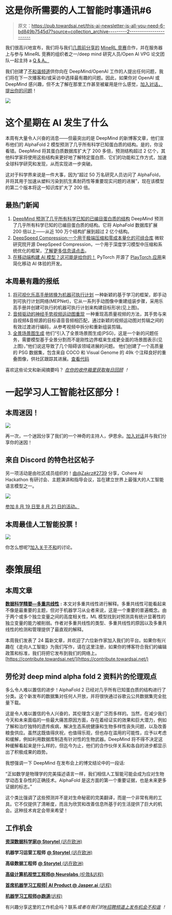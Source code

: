 # 这是你所需要的人工智能时事通讯#6

> 原文：<https://pub.towardsai.net/this-ai-newsletter-is-all-you-need-6-bd849b7545d7?source=collection_archive---------2----------------------->

我们很高兴地宣布，我们将与我们[几周前分享的](https://towardsai.net/p/newsletter/this-ai-newsletter-is-all-you-need-2) [MineRL 竞赛](https://minerl.io/)合作，并在服务器上与参与 MineRL 竞赛的组织者之一/deep mind 研究人员/Open AI VPG 论文团队一起主持 a [Q & A。](https://discord.com/channels/702624558536065165/1003686803401867294)

我们创建了[不和谐频道](https://discord.com/channels/702624558536065165/1003686803401867294)供你向在 DeepMind/OpenAI 工作的人提出任何问题，我们将在下一次播客和/或采访中选择最有趣的问题。因此，如果你对 OpenAI 或 DeepMind 感兴趣，但不太了解在那里工作甚至被雇用是什么感觉，[加入对话，提出你的问题](https://discord.com/channels/702624558536065165/1003686803401867294)！

[![](img/3ae26fd5455d283b271c10b10457bed9.png)](https://discord.com/channels/702624558536065165/1003686803401867294)

# 这个星期在 AI 发生了什么

本周有大量令人兴奋的消息——但最突出的是 DeepMind 的新博客文章，他们宣布他们的 AlphaFold 2 模型预测了几乎所有科学已知蛋白质的结构。是的，你没看错。DeepMind 将其蛋白质数据库扩大了 200 多倍，预测结构超过 2 亿个，其他科学家将使用这些结构来更好地了解特定蛋白质、它们的功能和工作方式，加速全球科学研究和发现，从而实现进一步突破。

这对于科学界来说是一件大事，因为“超过 50 万名研究人员访问了 AlphaFold，并将其用于加速从塑料污染到抗生素耐药性等重要现实问题的进展”，现在该模型的第二个版本将这一知识库扩大了 200 倍。

## 最热门新闻

1.  [DeepMind 预测了几乎所有科学已知的已编目蛋白质的结构](https://www.deepmind.com/blog/alphafold-reveals-the-structure-of-the-protein-universe) DeepMind 预测了几乎所有科学已知的已编目蛋白质的结构。它将 AlphaFold 数据库扩展 200 倍以上——从近 100 万个结构扩展到超过 2 亿个结构。
2.  [DeepSpeed Compression:一个用于极端压缩和零成本量化的可组合库](https://github.com/microsoft/DeepSpeed) 微软研究院开源 DeepSpeed Compression，一个用于深度学习模型中压缩和系统优化的框架，[了解更多信息请点击](https://www.microsoft.com/en-us/research/blog/deepspeed-compression-a-composable-library-for-extreme-compression-and-zero-cost-quantization)。
3.  [在移动端构建 AI 模型？这可能是给你的！](https://pytorch.org/blog/introducing-the-playtorch-app) PyTorch 开源了 [PlayTorch 应用](https://pytorch.org/blog/introducing-the-playtorch-app)来简化移动 AI 体验的开发。

## 本周最有趣的报纸

1.  [将可视化乐高手册转换为机器可执行计划](https://arxiv.org/pdf/2207.12572.pdf) 一种新颖的基于学习的框架，即手动到可执行计划网络(MEPNet)，它从一系列手动图像中重建组装步骤，采用乐高手册并创建可执行的机器可执行计划来构建目标形状(见上图)。
2.  [音频驱动的神经手势视频运动图重现](https://arxiv.org/abs/2207.11524) 一种重现高质量视频的方法，其手势与来自视频&音频源的目标语音音频相匹配，通过新颖的视频运动图对剪辑之间的有效过渡进行编码，从参考视频中拆分和重新组装剪辑。
3.  [全景场景图生成](https://arxiv.org/pdf/2207.11247.pdf) 他们“引入了全景场景图生成(PSG)，这是一个新的问题任务，需要模型基于全景分割而不是刚性边界框来生成更全面的场景图表示(见上图)，”他们说这导致了几个阻碍该领域进展的问题。
    他们创建了一个高质量的 PSG 数据集，包含来自 COCO 和 Visual Genome 的 49k 个注释良好的重叠图像，供社区跟踪其进展。[查看代码](https://github.com/Jingkang50/OpenPSG)

喜欢这些论文和新闻摘要吗？ [*在你的收件箱里获取每日回顾*](https://www.linkedin.com/newsletters/what-s-ai-daily-research-tl-dr-6935956459641876480/) *！*

# 一起学习人工智能社区部分！

## 本周迷因！

![](img/4f2e3480747267f16c52a97bf8d3b729.png)

再一次，一个迷因分享了我们的一个神奇的主持人，伊恩余。[加入对话](https://ws.towardsai.net/discord)并与我们分享你的迷因！

## 来自 Discord 的特色社区帖子

另一项活动是由社区成员组织的！[由@Zakrz#2739](https://discord.com/channels/702624558536065165/730837457997660240/1001868549016526868) 分享，Cohere AI Hackathon 有研讨会、主题演讲和指导会议，旨在建立世界上最强大的人工智能语言模型之一。

[![](img/8bbcd7473179ec37e615f4c29fcc9bd4.png)](https://lablab.ai/event/cohere-ai-hackathon-generate?utm_medium=28&utm_source=Discord&utm_campaign=COHERE1&utm_term=Hackathon)

[参加 8 月 19 日至 8 月 21 日的活动。](https://lablab.ai/event/cohere-ai-hackathon-generate?utm_medium=28&utm_source=Discord&utm_campaign=COHERE1&utm_term=Hackathon)

## 本周最佳人工智能投票！

![](img/906a449ef81e1afc7e58c51bc1947c63.png)

你怎么想呢?[加入关于不和](https://discord.com/channels/702624558536065165/833660976196354079)的讨论。

# 泰策展组

## 本周文章

[**数据科学精要—多重共线性**](/data-science-essentials-multicollinearity-5ab8a0629a65) **:** 本文对多重共线性进行解释。多重共线性可能看起来不像是最重要的主题，但对于机器学习从业者来说，这是一个重要的普遍概念。由于两个或多个独立变量之间的高度相关性，ML 模型找到对预测具有统计显著性的独立变量的能力被削弱。作者对多重共线性的类型、多重共线性的原因以及多重共线性的检测和管理提供了最直观的解释。

本周我们发表了 24 篇新文章，并欢迎了六位新作家加入我们的平台。如果你有兴趣在《走向人工智能》为我们写作，请在这里注册，如果你的博客符合我们的编辑政策和标准，我们将把它发布到我们的网络上。[https://contribute.towardsai.net/](https://contribute.towardsai.net/)

## **劳伦对 deep mind alpha fold 2 资料片的伦理观点**

多么令人难以置信的进步！AlphaFold 2 已经对几乎所有已知蛋白质的结构进行了分类。这个新发布的数据集对任何人开放，并将很快通过谷歌云公共数据集完全批量下载。

这是令人难以置信的令人兴奋的，其伦理含义是广泛而多样的。当然，在减少我们今天和未来面临的一些最大痛苦原因方面，存在着经证实的效果和巨大潜力，例如了解和治疗独特的遗传疾病，解决生态系统健康和生物多样性丧失问题，以及改善粮食供应。虽然这既值得庆祝，也值得乐观，但也存在滥用的可能性，应予以考虑和缓解，例如利用数据库制造有针对性的生物武器。DeepMind 将不得不决定这种缓解看起来是什么样的，但迄今为止，他们的合作伙伴关系和各自的进步都显示出了积极成果的趋势。

我想强调一下 DeepMind 在发布会上的博文结论中的一段话:

“正如数学是物理学的完美描述语言一样，我们相信人工智能可能会成为应对生物学动态复杂性的正确技术。AlphaFold 是这方面的第一个重要证据，也是未来更多证据的标志。”

这个类比强调了这些预测并不是对生命秘密的完美翻译，而是一个非常有用的工具。它不仅提供了清晰度，而且为欣赏和改善信息所基于的生活提供了巨大的机会。这种技术肯定会带来希望！

## 工作机会

[**资深数据科学家@ Storytel** (远在欧洲)](http://ws.towardsai.net/august-22-1-job-1)

**机器学习运营工程师** [**@ Storytel** (远在欧洲)](http://ws.towardsai.net/august-22-1-job-2)

**高级数据工程师** [**@ Storytel** (远在欧洲)](http://ws.towardsai.net/august-22-1-job-3)

[**高级计算机视觉工程师@ Neurolabs** (伦敦&远程)](http://ws.towardsai.net/july-22-3-job-1)

[**首席机器学习工程师| AI Product @ Jasper.ai** (远程)](http://ws.towardsai.net/july-22-3-job-2)

[**机器学习工程师@跑道**(远程)](http://ws.towardsai.net/july-22-3-job-3)

有兴趣分享这里的工作机会吗？联系[](mailto:sponsors@towardsai.net)**或者在我们的*[*#招聘频道上发布机会不和谐*](https://discord.gg/FjjshSMC) *！**